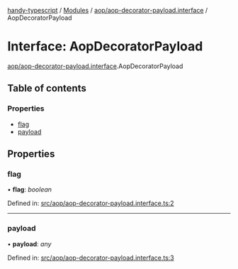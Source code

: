 [handy-typescript](../README.md) / [Modules](../modules.md) / [aop/aop-decorator-payload.interface](../modules/aop_aop_decorator_payload_interface.md) / AopDecoratorPayload

# Interface: AopDecoratorPayload

[aop/aop-decorator-payload.interface](../modules/aop_aop_decorator_payload_interface.md).AopDecoratorPayload

## Table of contents

### Properties

- [flag](aop_aop_decorator_payload_interface.aopdecoratorpayload.md#flag)
- [payload](aop_aop_decorator_payload_interface.aopdecoratorpayload.md#payload)

## Properties

### flag

• **flag**: *boolean*

Defined in: [src/aop/aop-decorator-payload.interface.ts:2](https://github.com/robbiemu/handy-typescript/blob/36c23cf/src/aop/aop-decorator-payload.interface.ts#L2)

___

### payload

• **payload**: *any*

Defined in: [src/aop/aop-decorator-payload.interface.ts:3](https://github.com/robbiemu/handy-typescript/blob/36c23cf/src/aop/aop-decorator-payload.interface.ts#L3)
